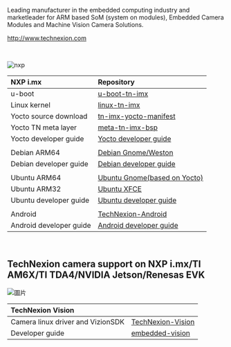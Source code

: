 Leading manufacturer in the embedded computing industry and marketleader for ARM based SoM (system on modules), Embedded Camera Modules and Machine Vision Camera Solutions.

http://www.technexion.com

<br/> 

![nxp](https://github.com/TechNexion/.github/assets/6065214/aeaafe9b-a75d-49ec-9287-8220541d025a)

|  NXP i.mx               |  Repository                                                                                                                            |
|:------------------------|:---------------------------------------------------------------------------------------------------------------------------------------|
|  u-boot                 |  [u-boot-tn-imx](https://github.com/TechNexion/u-boot-tn-imx)                                                                          |
|  Linux kernel           |  [linux-tn-imx](https://github.com/TechNexion/linux-tn-imx)                                                                            |
|  Yocto source download  |  [tn-imx-yocto-manifest](https://github.com/TechNexion/tn-imx-yocto-manifest)                                                          |
|  Yocto TN meta layer    |  [meta-tn-imx-bsp](https://github.com/TechNexion/meta-tn-imx-bsp)                                                                      |
| Yocto developer guide   | [Yocto developer guide](https://developer.technexion.com/docs/embedded-software/linux/yocto)                                           |
|                         |                                                                                                                                        |
|  Debian ARM64           |  [Debian Gnome/Weston](https://github.com/TechNexion/tn_debian_flexbuild)                                                              |
| Debian developer guide  | [Debian developer guide](https://developer.technexion.com/docs/embedded-software/linux/debian/usages-guides/debian-12-images-for-technexion-boards) |
|                         |                                                                                                                                        |
|  Ubuntu ARM64           |  [Ubuntu Gnome(based on Yocto)](https://github.com/TechNexion/tn-imx-yocto-manifest)                                                   |
|  Ubuntu ARM32           |  [Ubuntu XFCE](https://github.com/TechNexion-customization/ubuntu-tn-imx)                                                              |
| Ubuntu developer guide  | [Ubuntu developer guide](https://developer.technexion.com/docs/embedded-software/linux/ubuntu/usage-guides/how-to-rebuild-and-install-the-kernel-and-kernel-modules-on-ubuntu) |
|                         |                                                                                                                                        |
|  Android                |  [TechNexion-Android](https://github.com/technexion-android/)                                                                          |
| Android developer guide |  [Android developer guide](https://developer.technexion.com/docs/embedded-software/android/)                                           |

<br/> 

## TechNexion camera support on NXP i.mx/TI AM6X/TI TDA4/NVIDIA Jetson/Renesas EVK
![圖片](https://github.com/TechNexion/.github/assets/6065214/67d5d404-5f42-41f0-a8bb-10f4c709ff70)

| TechNexion Vision                 |                                                                                                                 |
|:----------------------------------|:----------------------------------------------------------------------------------------------------------------|
| Camera linux driver and VizionSDK |  [TechNexion-Vision](https://github.com/technexion-vision)                                                      |
|  Developer guide                  |  [embedded-vision](https://developer.technexion.com/docs/embedded-vision/)                                      |  
